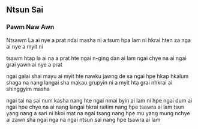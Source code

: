 ## Ntsun Sai

### Pawm Naw Awn

Ntsawm La ai nye a prat ndai
masha ni a tsum hpa lam ni hkrai
hten za nga ai nye a myit ni

tsawm htap la ai na a prat hte ngai
n-ging dan ai lam ngai chye na ai
ngai grai yawn ai nye a prat

ngai galai shai mayu ai myit hte
nawku jawng de sa
ngai hpe hkap hkalum shaga na
nang langai sha
makau grupyin ni a myit hta
grai nhkrai ai shinggyim masha

ngai tai na sai num kasha nang hte ngai
nmai byin ai lam ni hpe ngai dum ai
ngai hpe chye na ai nang langai hkrai
raitim nang hpe tsawra ai lam tsun yang
nang a sari ni hkoi mat na ngai tsang
nang hpe mu yang mung nchye ai zawn
sha ngai nga na
ngai ntsun sai
nang hpe tsawra ai lam
